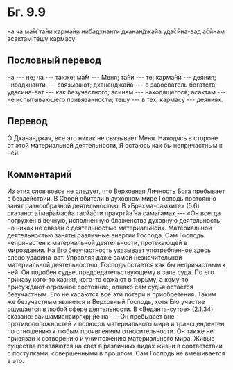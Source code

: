 # Бг. 9.9

на ча ма̄м̇ та̄ни карма̄н̣и нибадхнанти дханан̃джайа уда̄сӣна-вад а̄сӣнам
асактам̇ тешу кармасу

## Пословный перевод

на --- не; ча --- также; ма̄м --- Меня; та̄ни --- те; карма̄н̣и --- деяния;
нибадхнанти --- связывают; дханан̃джайа --- о завоеватель богатств;
уда̄сӣна-ват --- как безучастного; а̄сӣнам --- находящегося; асактам ---
не испытывающего привязанности; тешу --- в тех; кармасу --- деяниях.

## Перевод

О Дхананджая, все это никак не связывает Меня. Находясь в стороне от
этой материальной деятельности, Я остаюсь как бы непричастным к ней.

## Комментарий

Из этих слов вовсе не следует, что Верховная Личность Бога пребывает в
бездействии. В Своей обители в духовном мире Господь постоянно занят
разнообразной деятельностью. В «Брахма-самхите» (5.6) сказано:
а̄тма̄ра̄масйа тасйа̄сти пракр̣тйа̄ на сама̄гамах̣ --- «Он всегда погружен в
вечную, исполненную блаженства духовную деятельность, но никак не связан
с деятельностью материальной». Материальной деятельностью заняты
различные энергии Господа. Сам Господь непричастен к материальной
деятельности, протекающей в мироздании. На Его безучастность указывает
употребленное здесь слово уда̄сӣна-ват. Управляя даже самой
незначительной материальной деятельностью, Господь остается как бы
непричастным к ней. Он подобен судье, председательствующему в зале суда.
По его приказу кого-то казнят, кого-то сажают в тюрьму, а кому-то
присуждают огромное состояние, однако сам судья остается безучастным.
Его не касаются все эти потери и приобретения. Таким же безучастным
является и Верховный Господь, хотя Его участие ощущается в любой сфере
деятельности. В «Веданта-сутре» (2.1.34) сказано: ваишамйанаиргхр̣н̣йе на
--- Он пребывает вне противоположностей и полюсов материального мира и
трансцендентен по отношению к любым проявлениям относительности. Он
также не привязан к сотворению и уничтожению материального мира. Живые
существа появляются на свет в различных видах жизни в соответствии с
поступками, совершенными в прошлом. Сам Господь не вмешивается в это.
